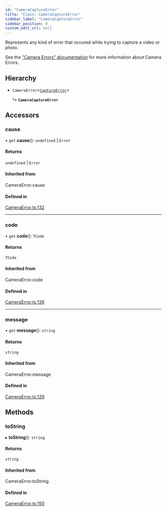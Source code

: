 ```yaml
---
id: "CameraCaptureError"
title: "Class: CameraCaptureError"
sidebar_label: "CameraCaptureError"
sidebar_position: 0
custom_edit_url: null
---
```


Represents any kind of error that occured while trying to capture a video or photo.

See the ["Camera Errors" documentation](https://react-native-vision-camera.com/docs/guides/errors) for more information about Camera Errors.

## Hierarchy

- `CameraError`<[`CaptureError`](../#captureerror)\>

  ↳ **`CameraCaptureError`**

## Accessors

### cause

• `get` **cause**(): `undefined` \| `Error`

#### Returns

`undefined` \| `Error`

#### Inherited from

CameraError.cause

#### Defined in

[CameraError.ts:132](https://github.com/mrousavy/react-native-vision-camera/blob/7bf5e382/package/src/CameraError.ts#L132)

___

### code

• `get` **code**(): `TCode`

#### Returns

`TCode`

#### Inherited from

CameraError.code

#### Defined in

[CameraError.ts:126](https://github.com/mrousavy/react-native-vision-camera/blob/7bf5e382/package/src/CameraError.ts#L126)

___

### message

• `get` **message**(): `string`

#### Returns

`string`

#### Inherited from

CameraError.message

#### Defined in

[CameraError.ts:129](https://github.com/mrousavy/react-native-vision-camera/blob/7bf5e382/package/src/CameraError.ts#L129)

## Methods

### toString

▸ **toString**(): `string`

#### Returns

`string`

#### Inherited from

CameraError.toString

#### Defined in

[CameraError.ts:150](https://github.com/mrousavy/react-native-vision-camera/blob/7bf5e382/package/src/CameraError.ts#L150)
